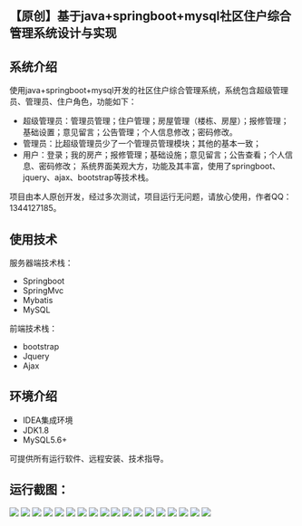 ## 【原创】基于java+springboot+mysql社区住户综合管理系统设计与实现

## 系统介绍

使用java+springboot+mysql开发的社区住户综合管理系统，系统包含超级管理员、管理员、住户角色，功能如下：
- 超级管理员：管理员管理；住户管理；房屋管理（楼栋、房屋）；报修管理；基础设置；意见留言；公告管理；个人信息修改；密码修改。
- 管理员：比超级管理员少了一个管理员管理模块；其他的基本一致；
- 用户：登录；我的房产；报修管理；基础设施；意见留言；公告查看；个人信息、密码修改；
系统界面美观大方，功能及其丰富，使用了springboot、jquery、ajax、bootstrap等技术栈。

项目由本人原创开发，经过多次测试，项目运行无问题，请放心使用，作者QQ：1344127185。

## 使用技术

服务器端技术栈：

- Springboot
- SpringMvc
- Mybatis
- MySQL

前端技术栈：

- bootstrap
- Jquery
- Ajax

## 环境介绍

- IDEA集成环境
- JDK1.8
- MySQL5.6+

可提供所有运行软件、远程安装、技术指导。

## 运行截图：
![](https://github.com/itcoderyhl/community/blob/main/images/2.png)
![](https://github.com/itcoderyhl/community/blob/main/images/3.png)
![](https://github.com/itcoderyhl/community/blob/main/images/4.png)
![](https://github.com/itcoderyhl/community/blob/main/images/5.png)
![](https://github.com/itcoderyhl/community/blob/main/images/6.png)
![](https://github.com/itcoderyhl/community/blob/main/images/7.png)
![](https://github.com/itcoderyhl/community/blob/main/images/8.png)
![](https://github.com/itcoderyhl/community/blob/main/images/9.png)
![](https://github.com/itcoderyhl/community/blob/main/images/10.png)
![](https://github.com/itcoderyhl/community/blob/main/images/11.png)
![](https://github.com/itcoderyhl/community/blob/main/images/12.png)
![](https://github.com/itcoderyhl/community/blob/main/images/13.png)
![](https://github.com/itcoderyhl/community/blob/main/images/14.png)
![](https://github.com/itcoderyhl/community/blob/main/images/15.png)
![](https://github.com/itcoderyhl/community/blob/main/images/16.png)
![](https://github.com/itcoderyhl/community/blob/main/images/17.png)
![](https://github.com/itcoderyhl/community/blob/main/images/18.png)
![](https://github.com/itcoderyhl/community/blob/main/images/19.png)

